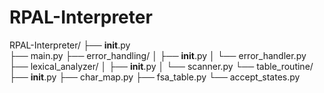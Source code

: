 # RPAL-Interpreter

RPAL-Interpreter/
├── **init**.py  
├── main.py
├── error_handling/
│ ├── **init**.py
│ └── error_handler.py
├── lexical_analyzer/
│ ├── **init**.py
│ └── scanner.py
└── table_routine/
├── **init**.py
├── char_map.py
├── fsa_table.py
└── accept_states.py
